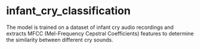# infant_cry_classification
The model is trained on a dataset of infant cry audio recordings and extracts MFCC (Mel-Frequency Cepstral Coefficients) features to determine the similarity between different cry sounds.
